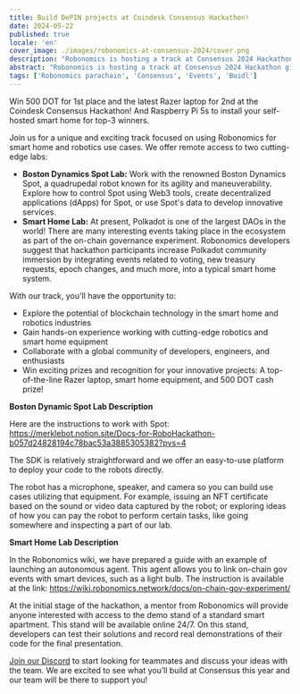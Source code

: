 ```yaml
---
title: Build DePIN projects at Coindesk Consensus Hackathon!
date: 2024-05-22
published: true
locale: 'en'
cover_image: ./images/robonomics-at-consensus-2024/cover.png
description: "Robonomics is hosting a track at Consensus 2024 Hackathon, challenging participants to build useful DePIN projects. Participants will have remote access to robotics and smart home labs and can add their favorite Web3 tools to build infrastructure for the real world."
abstract: "Robonomics is hosting a track at Consensus 2024 Hackathon giving participants access to works with smart homes and robotics equipment"
tags: ['Robonomics parachain', 'Consensus', 'Events', 'Buidl']
---
```


Win 500 DOT for 1st place and the latest Razer laptop for 2nd at the Coindesk Consensus Hackathon! And Raspberry Pi 5s to install your self-hosted smart home for top-3 winners.

Join us for a unique and exciting track focused on using Robonomics for smart home and robotics use cases. We offer remote access to two cutting-edge labs:

- **Boston Dynamics Spot Lab:** Work with the renowned Boston Dynamics Spot, a quadrupedal robot known for its agility and maneuverability. Explore how to control Spot using Web3 tools, create decentralized applications (dApps) for Spot, or use Spot's data to develop innovative services.
- **Smart Home Lab:** At present, Polkadot is one of the largest DAOs in the world! There are many interesting events taking place in the ecosystem as part of the on-chain governance experiment. Robonomics developers suggest that hackathon participants increase Polkadot community immersion by integrating events related to voting, new treasury requests, epoch changes, and much more, into a typical smart home system.

With our track, you'll have the opportunity to:

- Explore the potential of blockchain technology in the smart home and robotics industries
- Gain hands-on experience working with cutting-edge robotics and smart home equipment
- Collaborate with a global community of developers, engineers, and enthusiasts
- Win exciting prizes and recognition for your innovative projects: A top-of-the-line Razer laptop, smart home equipment, and 500 DOT cash prize!

**Boston Dynamic Spot Lab Description**

Here are the instructions to work with Spot: <https://merklebot.notion.site/Docs-for-RoboHackathon-b057d24828194c78bac53a3885305382?pvs=4>

The SDK is relatively straightforward and we offer an easy-to-use platform to deploy your code to the robots directly.

The robot has a microphone, speaker, and camera so you can build use cases utilizing that equipment. For example, issuing an NFT certificate based on the sound or video data captured by the robot; or exploring ideas of how you can pay the robot to perform certain tasks, like going somewhere and inspecting a part of our lab.

**Smart Home Lab Description**

In the Robonomics wiki, we have prepared a guide with an example of launching an autonomous agent. This agent allows you to link on-chain gov events with smart devices, such as a light bulb. The instruction is available at the link: <https://wiki.robonomics.network/docs/on-chain-gov-experiment/>

At the initial stage of the hackathon, a mentor from Robonomics will provide anyone interested with access to the demo stand of a standard smart apartment. This stand will be available online 24/7. On this stand, developers can test their solutions and record real demonstrations of their code for the final presentation.

[Join our Discord](https://discord.gg/k9G2WQWcmj) to start looking for teammates and discuss your ideas with the team. We are excited to see what you’ll build at Consensus this year and our team will be there to support you!